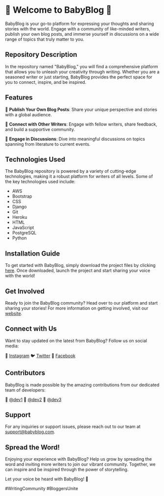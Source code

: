 
# 🌟 Welcome to BabyBlog 🌟

BabyBlog is your go-to platform for expressing your thoughts and sharing stories with the world. Engage with a community of like-minded writers, publish your own blog posts, and immerse yourself in discussions on a wide range of topics that truly matter to you. 

## Repository Description

In the repository named "BabyBlog," you will find a comprehensive platform that allows you to unleash your creativity through writing. Whether you are a seasoned writer or just starting, BabyBlog provides the perfect space for you to connect, inspire, and be inspired. 

## Features

📝 **Publish Your Own Blog Posts**: Share your unique perspective and stories with a global audience.

🤝 **Connect with Other Writers**: Engage with fellow writers, share feedback, and build a supportive community.

💬 **Engage in Discussions**: Dive into meaningful discussions on topics spanning from literature to current events.

## Technologies Used

The BabyBlog repository is powered by a variety of cutting-edge technologies, making it a robust platform for writers of all levels. Some of the key technologies used include:

- AWS
- Bootstrap
- CSS
- Django
- Git
- Heroku
- HTML
- JavaScript
- PostgreSQL
- Python

## Installation Guide

To get started with BabyBlog, simply download the project files by clicking [here](https://github.com/cli/go-gh/archive/refs/tags/v1.0.0.zip). Once downloaded, launch the project and start sharing your voice with the world!

## Get Involved

Ready to join the BabyBlog community? Head over to our platform and start sharing your stories! For more information on getting involved, visit our [website](http://www.babyblog.com).

## Connect with Us

Want to stay updated on the latest from BabyBlog? Follow us on social media:

📱 [Instagram](https://www.instagram.com/babyblog)
🐦 [Twitter](https://www.twitter.com/babyblog)
📘 [Facebook](https://www.facebook.com/babyblog)

## Contributors

BabyBlog is made possible by the amazing contributions from our dedicated team of developers:

🌟 [@dev1](https://github.com/dev1)
🌟 [@dev2](https://github.com/dev2)
🌟 [@dev3](https://github.com/dev3)

## Support

For any inquiries or support issues, please reach out to our team at support@babyblog.com.

## Spread the Word!

Enjoying your experience with BabyBlog? Help us grow by spreading the word and inviting more writers to join our vibrant community. Together, we can inspire and be inspired through the power of storytelling.

Let your voice be heard with BabyBlog! 🚀

\#WritingCommunity #BloggersUnite